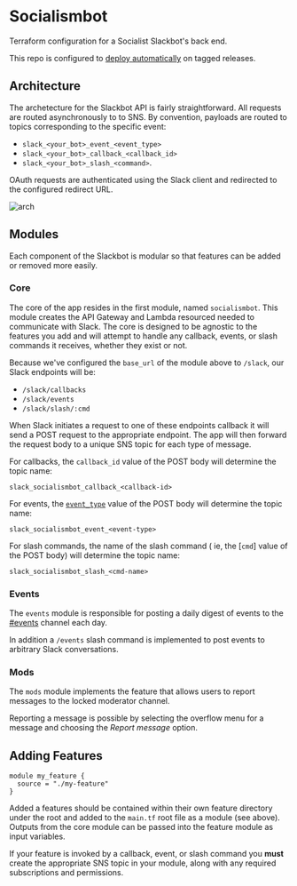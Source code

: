 # Socialismbot

Terraform configuration for a Socialist Slackbot's back end.

This repo is configured to [deploy automatically](./.travis.yml) on tagged releases.

## Architecture

The archetecture for the Slackbot API is fairly straightforward. All requests are routed asynchronously to to SNS. By convention, payloads are routed to topics corresponding to the specific event:

- `slack_<your_bot>_event_<event_type>`
- `slack_<your_bot>_callback_<callback_id>`
- `slack_<your_bot>_slash_<command>`.

OAuth requests are authenticated using the Slack client and redirected to the configured redirect URL.

<img alt="arch" src="https://github.com/amancevice/terraform-aws-slackbot/blob/master/docs/images/arch.png?raw=true"/>

## Modules

Each component of the Slackbot is modular so that features can be added or removed more easily.

### Core

The core of the app resides in the first module, named `socialismbot`. This module creates the API Gateway and Lambda resourced needed to communicate with Slack. The core is designed to be agnostic to the features you add and will attempt to handle any callback, events, or slash commands it receives, whether they exist or not.

Because we've configured the `base_url` of the module above to `/slack`, our Slack endpoints will be:

- `/slack/callbacks`
- `/slack/events`
- `/slack/slash/:cmd`

When Slack initiates a request to one of these endpoints callback it will send a POST request to the appropriate endpoint. The app will then forward the request body to a unique SNS topic for each type of message.

For callbacks, the `callback_id` value of the POST body will determine the topic name:

```
slack_socialismbot_callback_<callback-id>
```

For events, the [`event_type`](https://api.slack.com/events) value of the POST body will determine the topic name:

```
slack_socialismbot_event_<event-type>
```

For slash commands, the name of the slash command ( ie, the [`cmd`] value of the POST body) will determine the topic name:

```
slack_socialismbot_slash_<cmd-name>
```

### Events

The `events` module is responsible for posting a daily digest of events to the [#events](https://bostondsa.slack.com/messages/C7F7Z0WJG) channel each day.

In addition a `/events` slash command is implemented to post events to arbitrary Slack conversations.

### Mods

The `mods` module implements the feature that allows users to report messages to the locked moderator channel.

Reporting a message is possible by selecting the overflow menu for a message and choosing the _Report message_ option.

## Adding Features

```hcl
module my_feature {
  source = "./my-feature"
}
```

Added a features should be contained within their own feature directory under the root and added to the `main.tf` root file as a module (see above). Outputs from the core module can be passed into the feature module as input variables.

If your feature is invoked by a callback, event, or slash command you **must** create the appropriate SNS topic in your module, along with any required subscriptions and permissions.
